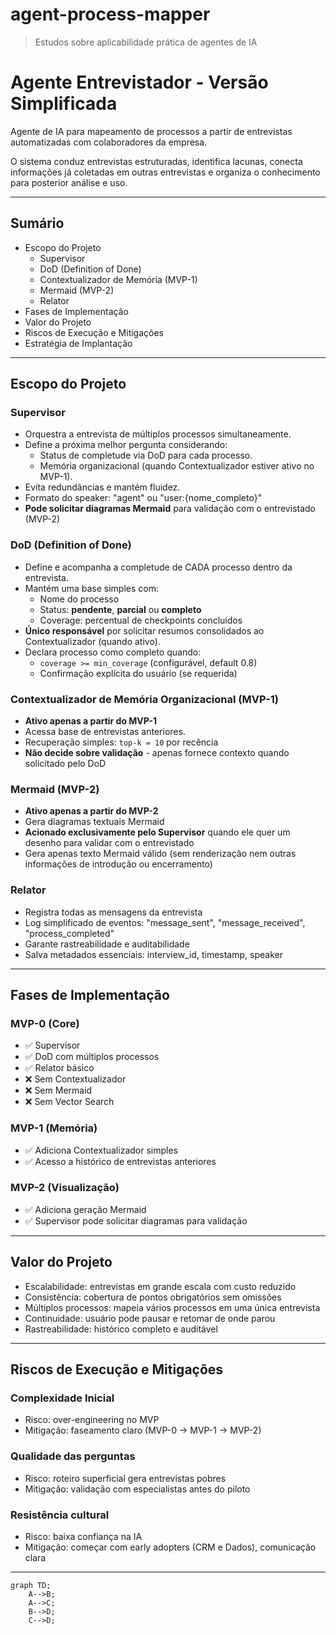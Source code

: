 # agent-process-mapper

> Estudos sobre aplicabilidade prática de agentes de IA

# Agente Entrevistador - Versão Simplificada

Agente de IA para mapeamento de processos a partir de entrevistas automatizadas com colaboradores da empresa.

O sistema conduz entrevistas estruturadas, identifica lacunas, conecta informações já coletadas em outras entrevistas e organiza o conhecimento para posterior análise e uso.

---

## Sumário

* Escopo do Projeto
  * Supervisor
  * DoD (Definition of Done)
  * Contextualizador de Memória (MVP-1)
  * Mermaid (MVP-2)
  * Relator
* Fases de Implementação
* Valor do Projeto
* Riscos de Execução e Mitigações
* Estratégia de Implantação

---

## Escopo do Projeto

### Supervisor

* Orquestra a entrevista de múltiplos processos simultaneamente.
* Define a próxima melhor pergunta considerando:
  * Status de completude via DoD para cada processo.
  * Memória organizacional (quando Contextualizador estiver ativo no MVP-1).
* Evita redundâncias e mantém fluidez.
* Formato do speaker: "agent" ou "user:{nome_completo}"
* **Pode solicitar diagramas Mermaid** para validação com o entrevistado (MVP-2)

### DoD (Definition of Done)

* Define e acompanha a completude de CADA processo dentro da entrevista.
* Mantém uma base simples com:
  * Nome do processo
  * Status: **pendente**, **parcial** ou **completo**
  * Coverage: percentual de checkpoints concluídos
* **Único responsável** por solicitar resumos consolidados ao Contextualizador (quando ativo).
* Declara processo como completo quando:
  * `coverage >= min_coverage` (configurável, default 0.8)
  * Confirmação explícita do usuário (se requerida)

### Contextualizador de Memória Organizacional (MVP-1)

* **Ativo apenas a partir do MVP-1**
* Acessa base de entrevistas anteriores.
* Recuperação simples: `top-k = 10` por recência
* **Não decide sobre validação** - apenas fornece contexto quando solicitado pelo DoD

### Mermaid (MVP-2)

* **Ativo apenas a partir do MVP-2**
* Gera diagramas textuais Mermaid
* **Acionado exclusivamente pelo Supervisor** quando ele quer um desenho para validar com o entrevistado
* Gera apenas texto Mermaid válido (sem renderização nem outras informações de introdução ou encerramento)

### Relator

* Registra todas as mensagens da entrevista
* Log simplificado de eventos: "message_sent", "message_received", "process_completed"
* Garante rastreabilidade e auditabilidade
* Salva metadados essenciais: interview_id, timestamp, speaker

---

## Fases de Implementação

### MVP-0 (Core)
* ✅ Supervisor
* ✅ DoD com múltiplos processos
* ✅ Relator básico
* ❌ Sem Contextualizador
* ❌ Sem Mermaid
* ❌ Sem Vector Search

### MVP-1 (Memória)
* ✅ Adiciona Contextualizador simples
* ✅ Acesso a histórico de entrevistas anteriores

### MVP-2 (Visualização)
* ✅ Adiciona geração Mermaid
* ✅ Supervisor pode solicitar diagramas para validação

---

## Valor do Projeto

* Escalabilidade: entrevistas em grande escala com custo reduzido
* Consistência: cobertura de pontos obrigatórios sem omissões
* Múltiplos processos: mapeia vários processos em uma única entrevista
* Continuidade: usuário pode pausar e retomar de onde parou
* Rastreabilidade: histórico completo e auditável

---

## Riscos de Execução e Mitigações

### Complexidade Inicial
* Risco: over-engineering no MVP
* Mitigação: faseamento claro (MVP-0 → MVP-1 → MVP-2)

### Qualidade das perguntas
* Risco: roteiro superficial gera entrevistas pobres
* Mitigação: validação com especialistas antes do piloto

### Resistência cultural
* Risco: baixa confiança na IA
* Mitigação: começar com early adopters (CRM e Dados), comunicação clara

---

```mermaid
graph TD;
    A-->B;
    A-->C;
    B-->D;
    C-->D;
```
